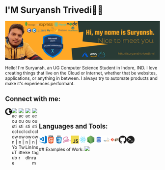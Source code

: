 

<!--
**skt2020/skt2020** is a ✨ _special_ ✨ repository because its `README.md` (this file) appears on your GitHub profile.

Here are some ideas to get you started:

- 🔭 I’m currently working on ...
- 🌱 I’m currently learning ...
- 👯 I’m looking to collaborate on ...
- 🤔 I’m looking for help with ...
- 💬 Ask me about ...
- 📫 How to reach me: ...
- 😄 Pronouns: ...
- ⚡ Fun fact: ...
-->
# I'M Suryansh Trivedi👋🏻

![Design and Development](https://github.com/skt2020/skt2020/blob/main/github_banner.png)


Hello! I'm Suryansh, an UG Computer Science Student in Indore, IND. I love creating things that live on the Cloud or Internet, whether that be websites, applications, or anything in between. I always try to automate products and make it's experiences performant. 
<br />

## Connect with me:

[<img align="left" alt="acousticclown.dev" width="22px" src="https://raw.githubusercontent.com/iconic/open-iconic/master/svg/globe.svg" />][website]
[<img align="left" alt="acousticclown | YouTube" width="22px" src="https://cdn.jsdelivr.net/npm/simple-icons@v3/icons/youtube.svg" />][youtube]
[<img align="left" alt="acousticclown | Twitter" width="22px" src="https://cdn.jsdelivr.net/npm/simple-icons@v3/icons/twitter.svg" />][twitter]
[<img align="left" alt="acousticclown | LinkedIn" width="22px" src="https://cdn.jsdelivr.net/npm/simple-icons@v3/icons/linkedin.svg" />][linkedin]
[<img align="left" alt="acousticclown | Instagram" width="22px" src="https://cdn.jsdelivr.net/npm/simple-icons@v3/icons/instagram.svg" />][instagram]
<br />
## Languages and Tools:

<img align="left" alt="Visual Studio Code" width="26px" src="https://raw.githubusercontent.com/github/explore/80688e429a7d4ef2fca1e82350fe8e3517d3494d/topics/visual-studio-code/visual-studio-code.png" />
<img align="left" alt="HTML5" width="26px" src="https://raw.githubusercontent.com/github/explore/80688e429a7d4ef2fca1e82350fe8e3517d3494d/topics/html/html.png" />
<img align="left" alt="CSS3" width="26px" src="https://raw.githubusercontent.com/github/explore/80688e429a7d4ef2fca1e82350fe8e3517d3494d/topics/css/css.png" />
<img align="left" alt="Sass" width="26px" src="https://raw.githubusercontent.com/github/explore/80688e429a7d4ef2fca1e82350fe8e3517d3494d/topics/sass/sass.png" />
<img align="left" alt="JavaScript" width="26px" src="https://raw.githubusercontent.com/github/explore/80688e429a7d4ef2fca1e82350fe8e3517d3494d/topics/javascript/javascript.png" />
<img align="left" alt="React" width="26px" src="https://raw.githubusercontent.com/github/explore/80688e429a7d4ef2fca1e82350fe8e3517d3494d/topics/react/react.png" />
<!--<img align="left" alt="Gatsby" width="26px" src="https://raw.githubusercontent.com/github/explore/e94815998e4e0713912fed477a1f346ec04c3da2/topics/gatsby/gatsby.png" />
<img align="left" alt="GraphQL" width="26px" src="https://raw.githubusercontent.com/github/explore/80688e429a7d4ef2fca1e82350fe8e3517d3494d/topics/graphql/graphql.png" />-->
<img align="left" alt="Node.js" width="26px" src="https://raw.githubusercontent.com/github/explore/80688e429a7d4ef2fca1e82350fe8e3517d3494d/topics/nodejs/nodejs.png" />
<!--<img align="left" alt="Deno" width="26px" src="https://raw.githubusercontent.com/github/explore/361e2821e2dea67711cde99c9c40ed357061cf27/topics/deno/deno.png" />-->
<img align="left" alt="SQL" width="26px" src="https://raw.githubusercontent.com/github/explore/80688e429a7d4ef2fca1e82350fe8e3517d3494d/topics/sql/sql.png" />
<img align="left" alt="MySQL" width="26px" src="https://raw.githubusercontent.com/github/explore/80688e429a7d4ef2fca1e82350fe8e3517d3494d/topics/mysql/mysql.png" />
<!--<img align="left" alt="MongoDB" width="26px" src="https://raw.githubusercontent.com/github/explore/80688e429a7d4ef2fca1e82350fe8e3517d3494d/topics/mongodb/mongodb.png" />-->
<img align="left" alt="Git" width="26px" src="https://raw.githubusercontent.com/github/explore/80688e429a7d4ef2fca1e82350fe8e3517d3494d/topics/git/git.png" />
<img align="left" alt="GitHub" width="26px" src="https://raw.githubusercontent.com/github/explore/78df643247d429f6cc873026c0622819ad797942/topics/github/github.png" />
<img align="left" alt="Terminal" width="26px" src="https://raw.githubusercontent.com/github/explore/80688e429a7d4ef2fca1e82350fe8e3517d3494d/topics/terminal/terminal.png" />
<br/><br/>
## Examples of Work:
<img src="https://github.com/adriantwarog/adriantwarog/blob/master/covid19.gif" width="512" >

[website]: https://shivanshpratap.netlify.app
[twitter]: https://twitter.com/acousticclown
[youtube]: https://www.youtube.com/channel/UC383bYHzyeWgB4R1zMcC06w?view_as=subscriber
[instagram]: https://instagram.com/Acoustic_clown
[linkedin]: https://www.linkedin.com/in/shivansh-pratap-683960166/



